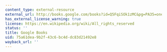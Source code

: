 ```yaml
---
content_type: external-resource
external_url: http://books.google.com/books?id=Q5FqiSOk1zMC&pg=PA35=onepage
has_external_license_warning: true
license: https://en.wikipedia.org/wiki/All_rights_reserved
status: ''
title: Google Books
uid: 75a61dea-9b2f-43c6-bc4d-dc83d21492e8
wayback_url: ''
---
```

